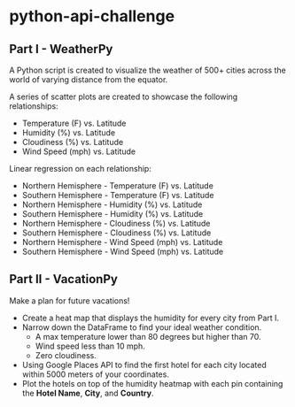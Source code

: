 # python-api-challenge

## Part I - WeatherPy

A Python script is created to visualize the weather of 500+ cities across the world of varying distance from the equator. 

A series of scatter plots are created to showcase the following relationships:
* Temperature (F) vs. Latitude
* Humidity (%) vs. Latitude
* Cloudiness (%) vs. Latitude
* Wind Speed (mph) vs. Latitude

Linear regression on each relationship:
* Northern Hemisphere - Temperature (F) vs. Latitude
* Southern Hemisphere - Temperature (F) vs. Latitude
* Northern Hemisphere - Humidity (%) vs. Latitude
* Southern Hemisphere - Humidity (%) vs. Latitude
* Northern Hemisphere - Cloudiness (%) vs. Latitude
* Southern Hemisphere - Cloudiness (%) vs. Latitude
* Northern Hemisphere - Wind Speed (mph) vs. Latitude
* Southern Hemisphere - Wind Speed (mph) vs. Latitude

## Part II - VacationPy

Make a plan for future vacations!

* Create a heat map that displays the humidity for every city from Part I.
* Narrow down the DataFrame to find your ideal weather condition. 
  * A max temperature lower than 80 degrees but higher than 70.
  * Wind speed less than 10 mph.
  * Zero cloudiness.
* Using Google Places API to find the first hotel for each city located within 5000 meters of your coordinates.
* Plot the hotels on top of the humidity heatmap with each pin containing the **Hotel Name**, **City**, and **Country**.


